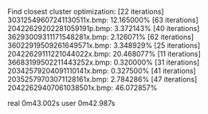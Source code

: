 Find closest cluster optimization:
[22 iterations] 30312549607241130511x.bmp: 12.165000%
[63 iterations] 20422629202281059191p.bmp: 3.372143%
[40 iterations] 36293009311171548281x.bmp: 2.126071%
[62 iterations] 36022919509261649571x.bmp: 3.348929%
[25 iterations] 20422629111221044022x.bmp: 20.468077%
[11 iterations] 36683199502211443252x.bmp: 0.320000%
[31 iterations] 20342579204091110141x.bmp: 0.327500%
[41 iterations] 20352579703071128161x.bmp: 2.784286%
[47 iterations] 20422629407061038501x.bmp: 46.072857%

real            0m43.002s
user            0m42.987s
